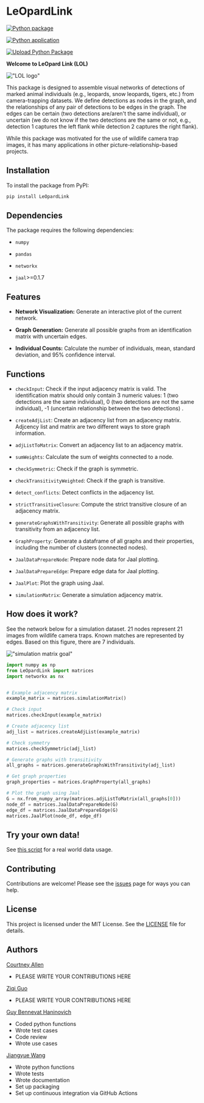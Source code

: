 # LeOpardLink
[![Python package](https://github.com/guoziqi1275/LeOpardLink/actions/workflows/python-package.yml/badge.svg)](https://github.com/guoziqi1275/LeOpardLink/actions/workflows/python-package.yml)

[![Python application](https://github.com/guoziqi1275/LeOpardLink/actions/workflows/python-app.yml/badge.svg?branch=main)](https://github.com/guoziqi1275/LeOpardLink/actions/workflows/python-app.yml)

[![Upload Python Package](https://github.com/guoziqi1275/LeOpardLink/actions/workflows/python-publish.yml/badge.svg)](https://github.com/guoziqi1275/LeOpardLink/actions/workflows/python-publish.yml)

**Welcome to LeOpard Link (LOL)**

!["LOL logo"](./images/design/LOL-logo-color.png)

This package is designed to assemble visual networks of detections of marked animal individuals (e.g., leopards, snow leopards, tigers, etc.) from camera-trapping datasets. We define detections as nodes in the graph, and the relationships of any pair of detections to be edges in the graph. The edges can be certain (two detections are/aren't the same individual), or uncertain (we do not know if the two detections are the same or not, e.g., detection 1 captures the left flank while detection 2 captures the right flank).

While this package was motivated for the use of wildlife camera trap images, it has many applications in other picture-relationship-based projects.

## Installation

To install the package from PyPI:

```sh
pip install LeOpardLink
```
## Dependencies
The package requires the following dependencies:

- `numpy`

- `pandas`

- `networkx`

- `jaal`>=0.1.7

## Features
- **Network Visualization:** Generate an interactive plot of the current network.

- **Graph Generation:** Generate all possible graphs from an identification matrix with uncertain edges.

- **Individual Counts:** Calculate the number of individuals, mean, standard deviation, and 95% confidence interval.

## Functions

- `checkInput`: Check if the input adjacency matrix is valid. The identification matrix should only contain 3 numeric values: 1 (two detections are the same individual), 0 (two detections are not the same individual), -1 (uncertain relationship between the two detections) .

- `createAdjList`: Create an adjacency list from an adjacency matrix. Adjcency list and matrix are two different ways to store graph information.

- `adjListToMatrix`: Convert an adjacency list to an adjacency matrix.

- `sumWeights`: Calculate the sum of weights connected to a node.

- `checkSymmetric`:  Check if the graph is symmetric.

- `checkTransitivityWeighted`: Check if the graph is transitive.

- `detect_conflicts`: Detect conflicts in the adjacency list.

- `strictTransitiveClosure`: Compute the strict transitive closure of an adjacency matrix.

- `generateGraphsWithTransitivity`: Generate all possible graphs with transitivity from an adjacency list.

- `GraphProperty`: Generate a dataframe of all graphs and their properties, including the number of clusters (connected nodes).

- `JaalDataPrepareNode`: Prepare node data for Jaal plotting.

- `JaalDataPrepareEdge`: Prepare edge data for Jaal plotting.

- `JaalPlot`: Plot the graph using Jaal.

- `simulationMatrix`: Generate a simulation adjacency matrix.

## How does it work?

See the network below for a simulation dataset. 21 nodes represent 21 images from wildlife camera traps. Known matches are represented by edges. 
Based on this figure, there are 7 individuals.

!["simulation matrix goal"](./images/cse-583-project-simulation-matrix-drawing-1.jpg)

```python
import numpy as np
from LeOpardLink import matrices
import networkx as nx


# Example adjacency matrix
example_matrix = matrices.simulationMatrix()

# Check input
matrices.checkInput(example_matrix)

# Create adjacency list
adj_list = matrices.createAdjList(example_matrix)

# Check symmetry
matrices.checkSymmetric(adj_list)

# Generate graphs with transitivity
all_graphs = matrices.generateGraphsWithTransitivity(adj_list)

# Get graph properties
graph_properties = matrices.GraphProperty(all_graphs)

# Plot the graph using Jaal
G = nx.from_numpy_array(matrices.adjListToMatrix(all_graphs[0]))
node_df = matrices.JaalDataPrepareNode(G)
edge_df = matrices.JaalDataPrepareEdge(G)
matrices.JaalPlot(node_df, edge_df)
```
## Try your own data!

See [this script](scripts_example/leopard.py) for a real world data usage.

## Contributing
Contributions are welcome! Please see the [issues](https://github.com/guoziqi1275/LeOpardLink/issues) page for ways you can help.

## License
This project is licensed under the MIT License. See the [LICENSE](LICENSE) file for details.

## Authors

[Courtney Allen](ckallen@uw.edu)

- PLEASE WRITE YOUR CONTRIBUTIONS HERE

[Ziqi Guo](guoziqi@uw.edu)

- PLEASE WRITE YOUR CONTRIBUTIONS HERE

[Guy Bennevat Haninovich](guybh@uw.edu)

- Coded python functions
- Wrote test cases
- Code review
- Wrote use cases

[Jiangyue Wang](jyuewang@uw.edu)

- Wrote python functions
- Wrote tests
- Wrote documentation
- Set up packaging
- Set up continuous integration via GitHub Actions
